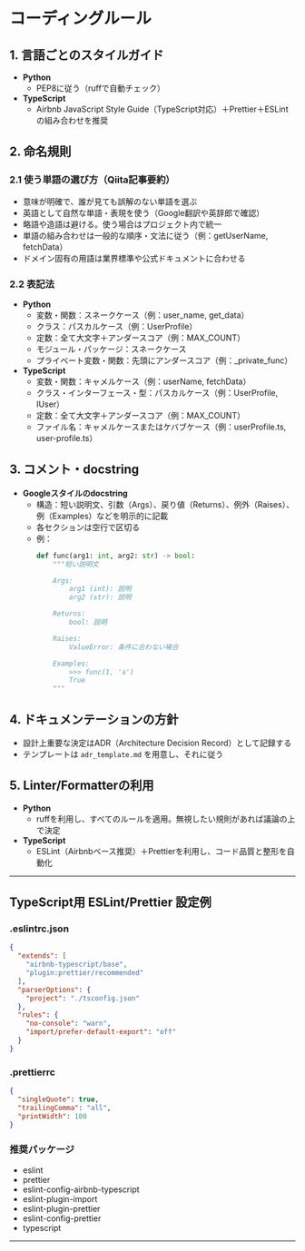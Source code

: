 # コーディングルール

## 1. 言語ごとのスタイルガイド
- **Python**
  - PEP8に従う（ruffで自動チェック）
- **TypeScript**
  - Airbnb JavaScript Style Guide（TypeScript対応）＋Prettier＋ESLintの組み合わせを推奨

## 2. 命名規則
### 2.1 使う単語の選び方（Qiita記事要約）
- 意味が明確で、誰が見ても誤解のない単語を選ぶ
- 英語として自然な単語・表現を使う（Google翻訳や英辞郎で確認）
- 略語や造語は避ける。使う場合はプロジェクト内で統一
- 単語の組み合わせは一般的な順序・文法に従う（例：getUserName, fetchData）
- ドメイン固有の用語は業界標準や公式ドキュメントに合わせる

### 2.2 表記法
- **Python**
  - 変数・関数：スネークケース（例：user_name, get_data）
  - クラス：パスカルケース（例：UserProfile）
  - 定数：全て大文字＋アンダースコア（例：MAX_COUNT）
  - モジュール・パッケージ：スネークケース
  - プライベート変数・関数：先頭にアンダースコア（例：_private_func）
- **TypeScript**
  - 変数・関数：キャメルケース（例：userName, fetchData）
  - クラス・インターフェース・型：パスカルケース（例：UserProfile, IUser）
  - 定数：全て大文字＋アンダースコア（例：MAX_COUNT）
  - ファイル名：キャメルケースまたはケバブケース（例：userProfile.ts, user-profile.ts）

## 3. コメント・docstring
- **Googleスタイルのdocstring**
  - 構造：短い説明文、引数（Args）、戻り値（Returns）、例外（Raises）、例（Examples）などを明示的に記載
  - 各セクションは空行で区切る
  - 例：
    ```python
    def func(arg1: int, arg2: str) -> bool:
        """短い説明文

        Args:
            arg1 (int): 説明
            arg2 (str): 説明

        Returns:
            bool: 説明

        Raises:
            ValueError: 条件に合わない場合

        Examples:
            >>> func(1, 'a')
            True
        """
    ```

## 4. ドキュメンテーションの方針
- 設計上重要な決定はADR（Architecture Decision Record）として記録する
- テンプレートは `adr_template.md` を用意し、それに従う

## 5. Linter/Formatterの利用
- **Python**
  - ruffを利用し、すべてのルールを適用。無視したい規則があれば議論の上で決定
- **TypeScript**
  - ESLint（Airbnbベース推奨）＋Prettierを利用し、コード品質と整形を自動化

---

## TypeScript用 ESLint/Prettier 設定例

### .eslintrc.json
```json
{
  "extends": [
    "airbnb-typescript/base",
    "plugin:prettier/recommended"
  ],
  "parserOptions": {
    "project": "./tsconfig.json"
  },
  "rules": {
    "no-console": "warn",
    "import/prefer-default-export": "off"
  }
}
```

### .prettierrc
```json
{
  "singleQuote": true,
  "trailingComma": "all",
  "printWidth": 100
}
```

### 推奨パッケージ
- eslint
- prettier
- eslint-config-airbnb-typescript
- eslint-plugin-import
- eslint-plugin-prettier
- eslint-config-prettier
- typescript

---

